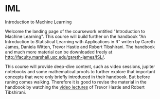 # IML
Introduction to Machine Learning

Welcome the landing page of the coursework entitled "Introduction to Machine Learning". This course will build further on the handbook "An Introduction to Statistical Learning with Applications in R" writen by Gareth James, Daniela Witten, Trevor Hastie and Robert Tibshirani. The handbook and much more material can be downloaded freely at http://faculty.marshall.usc.edu/gareth-james/ISL/.

This course will provide deep-dive content, such as video sessions, jupiter notebooks and some mathematical proofs to further explore that important concepts that were only briefly introduced in their handbook. But before runing comes walking. Therefore it is good to revise the material in the handbook by watching the [video lectures]( MOOC.md) of Trevor Hastie and Robert Tibshirani. 



